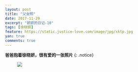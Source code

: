 ```yaml
---
layout: post
title: "父女照"
date: 2017-11-29
excerpt: "妍妍的日记-10"
tags: [徐晓妍]
feature: https://static.justice-love.com/image/jpg/xktp.jpg
yan: true
comments: true
---
```


**爸爸抱着徐晓妍，很有爱的一张照片**
{: .notice}
<figure>
    <a href="{{ site.staticUrl }}/yanyan/image/bababao.jpg"><img src="{{ site.staticUrl }}/yanyan/image/bababao.jpg" /></a>
</figure>